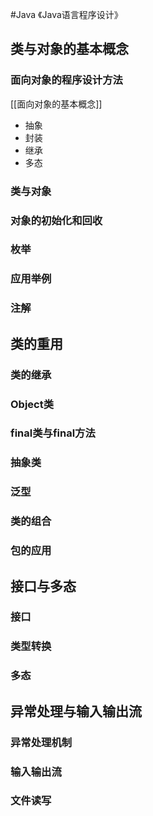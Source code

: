 #Java
《Java语言程序设计》

## 类与对象的基本概念
### 面向对象的程序设计方法
[[面向对象的基本概念]]
- 抽象
- 封装
- 继承
- 多态
### 类与对象
### 对象的初始化和回收
### 枚举
### 应用举例
### 注解
## 类的重用
### 类的继承
### Object类
### final类与final方法
### 抽象类
### 泛型
### 类的组合
### 包的应用
## 接口与多态
### 接口
### 类型转换
### 多态
## 异常处理与输入输出流
### 异常处理机制
### 输入输出流
### 文件读写